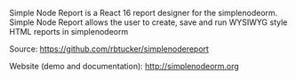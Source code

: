 Simple Node Report is a React 16 report designer for the simplenodeorm. 
Simple Node Report allows the user to create, save and run WYSIWYG style 
HTML reports in simplenodeorm

Source: 
https://github.com/rbtucker/simplenodereport

Website (demo and documentation):
http://simplenodeorm.org
